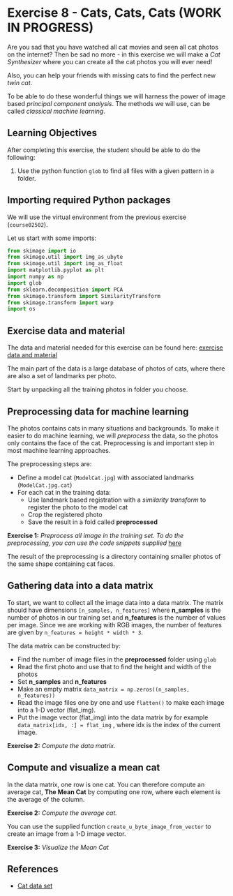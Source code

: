 # Exercise 8 - Cats, Cats, Cats (WORK IN PROGRESS)

Are you sad that you have watched all cat movies and seen all cat photos on the internet? Then be sad no more - in this exercise we will make a *Cat Synthesizer* where you can create all the cat photos you will ever need!

Also, you can help your friends with missing cats to find the perfect new *twin cat*.
 
To be able to do these wonderful things we will harness the power of image based *principal component analysis*. The methods we will use, can be called *classical machine learning*.


## Learning Objectives

After completing this exercise, the student should be able to do the following:

1. Use the python function `glob` to find all files with a given pattern in a folder.

## Importing required Python packages

We will use the virtual environment from the previous exercise (`course02502`). 

Let us start with some imports:

```python
from skimage import io
from skimage.util import img_as_ubyte
from skimage.util import img_as_float
import matplotlib.pyplot as plt
import numpy as np
import glob
from sklearn.decomposition import PCA
from skimage.transform import SimilarityTransform
from skimage.transform import warp
import os
```

## Exercise data and material

The data and material needed for this exercise can be found here: 
[exercise data and material](https://github.com/RasmusRPaulsen/DTUImageAnalysis/tree/main/exercises/ex8-CatsCatsCats/data)

The main part of the data is a large database of photos of cats, where there are also a set of landmarks per photo.

Start by unpacking all the training photos in folder you choose.

## Preprocessing data for machine learning

The photos contains cats in many situations and backgrounds. To make it easier to do machine learning, we will *preprocess* the data, so the photos only contains the face of the cat. Preprocessing is and important step in most machine learning approaches.

The preprocessing steps are:

- Define a model cat (`ModelCat.jpg`) with associated landmarks (`ModelCat.jpg.cat`)
- For each cat in the training data:
  - Use landmark based registration with a *similarity transform* to register the photo to the model cat
  - Crop the registered photo
  - Save the result in a fold called **preprocessed**

**Exercise 1:** *Preprocess all image in the training set. To do the preprocessing, you can use the code snippets supplied* [here](https://github.com/RasmusRPaulsen/DTUImageAnalysis/tree/main/exercises/ex8-CatsCatsCats/data)

The result of the preprocessing is a directory containing smaller photos of the same shape containing cat faces.

## Gathering data into a data matrix

To start, we want to collect all the image data into a data matrix. The matrix should have dimensions `[n_samples, n_features]` where **n_samples** is the number of photos in our training set and **n_features** is the number of values per image. Since we are working with RGB images, the number of features are given by `n_features = height * width * 3`. 

The data matrix can be constructed by:

- Find the number of image files in the **preprocessed** folder using `glob`
- Read the first photo and use that to find the height and width of the photos
- Set **n_samples** and **n_features**
- Make an empty matrix `data_matrix = np.zeros((n_samples, n_features))`
- Read the image files one by one and use `flatten()` to make each image into a 1-D vector (flat_img). 
- Put the image vector (flat_img) into the data matrix by for example `data_matrix[idx, :] = flat_img` , where idx is the index of the current image.

**Exercise 2:** *Compute the data matrix.* 

## Compute and visualize a mean cat

In the data matrix, one row is one cat. You can therefore compute an average cat, **The Mean Cat** by computing one row, where each element is the average of the column. 

**Exercise 2:** *Compute the average cat.* 

You can use the supplied function `create_u_byte_image_from_vector` to create an image from a 1-D image vector.

**Exercise 3:** *Visualize the Mean Cat* 




## References
- [Cat data set](https://www.kaggle.com/datasets/crawford/cat-dataset)
